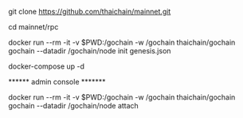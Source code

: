 git clone https://github.com/thaichain/mainnet.git

cd mainnet/rpc

docker run --rm -it -v $PWD:/gochain -w /gochain thaichain/gochain gochain --datadir /gochain/node init genesis.json

docker-compose up -d

****** admin console *******

docker run --rm -it -v $PWD:/gochain -w /gochain thaichain/gochain gochain --datadir /gochain/node attach 

